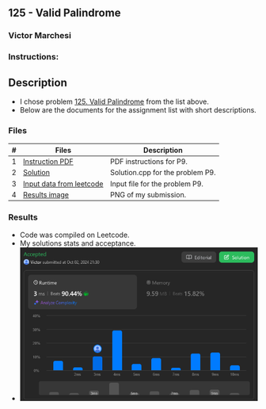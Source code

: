 ## 125 - Valid Palindrome
### Victor Marchesi
### Instructions:

## Description

- I chose problem [125. Valid Palindrome](https://leetcode.com/problems/valid-palindrome/description/) from the list above.
- Below are the documents for the assignment list with short descriptions.

### Files

|   #   | Files    | Description                      |
| :---: | -------- | -------------------------------- |
|  1  | [Instruction PDF](./valid_palindrome.pdf) | PDF instructions for P9. |
|  2  | [Solution](./solution.cpp) | Solution.cpp for the problem P9. |
|  3  | [Input data from leetcode](./input.txt) | Input file for the problem P9. |
|  4  | [Results image](./results.png) | PNG of my submission. |

### Results

- Code was compiled on Leetcode.
- My solutions stats and acceptance.
- ![alt text](results.png)